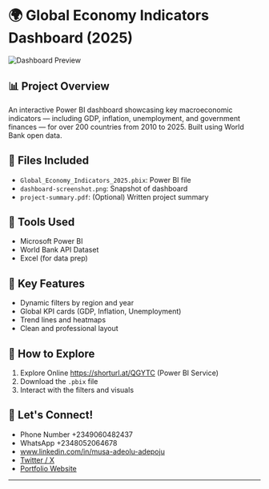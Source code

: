 # 🌍 Global Economy Indicators Dashboard (2025)

![Dashboard Preview](dashboard-screenshot.png)

## 📊 Project Overview
An interactive Power BI dashboard showcasing key macroeconomic indicators — including GDP, inflation, unemployment, and government finances — for over 200 countries from 2010 to 2025. Built using World Bank open data.

## 📁 Files Included
- `Global_Economy_Indicators_2025.pbix`: Power BI file
- `dashboard-screenshot.png`: Snapshot of dashboard
- `project-summary.pdf`: (Optional) Written project summary

## 🔧 Tools Used
- Microsoft Power BI
- World Bank API Dataset
- Excel (for data prep)

## 🎯 Key Features
- Dynamic filters by region and year
- Global KPI cards (GDP, Inflation, Unemployment)
- Trend lines and heatmaps
- Clean and professional layout

## 🚀 How to Explore
1. Explore Online https://shorturl.at/QGYTC (Power BI Service)
2. Download the `.pbix` file
3. Interact with the filters and visuals

## 🤝 Let's Connect!
- Phone Number +2349060482437
- WhatsApp +2348052064678
- www.linkedin.com/in/musa-adeolu-adepoju
- [Twitter / X](https://x.com/AdeoluAdepoju4)
- [Portfolio Website](https://deefather101.github.io)

---

